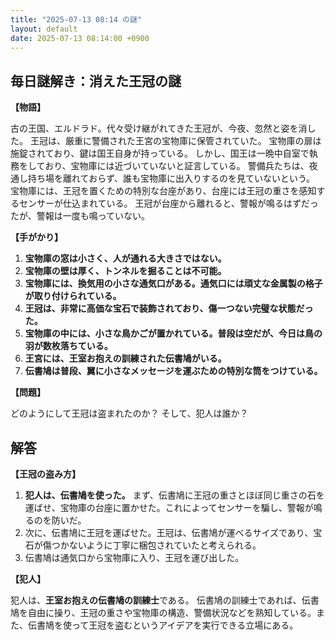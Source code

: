```yaml
---
title: "2025-07-13 08:14 の謎"
layout: default
date: 2025-07-13 08:14:00 +0900
---
```

## 毎日謎解き：消えた王冠の謎

**【物語】**

古の王国、エルドラド。代々受け継がれてきた王冠が、今夜、忽然と姿を消した。
王冠は、厳重に警備された王宮の宝物庫に保管されていた。
宝物庫の扉は施錠されており、鍵は国王自身が持っている。
しかし、国王は一晩中自室で執務をしており、宝物庫には近づいていないと証言している。
警備兵たちは、夜通し持ち場を離れておらず、誰も宝物庫に出入りするのを見ていないという。
宝物庫には、王冠を置くための特別な台座があり、台座には王冠の重さを感知するセンサーが仕込まれている。
王冠が台座から離れると、警報が鳴るはずだったが、警報は一度も鳴っていない。

**【手がかり】**

1.  **宝物庫の窓は小さく、人が通れる大きさではない。**
2.  **宝物庫の壁は厚く、トンネルを掘ることは不可能。**
3.  **宝物庫には、換気用の小さな通気口がある。通気口には頑丈な金属製の格子が取り付けられている。**
4.  **王冠は、非常に高価な宝石で装飾されており、傷一つない完璧な状態だった。**
5.  **宝物庫の中には、小さな鳥かごが置かれている。普段は空だが、今日は鳥の羽が数枚落ちている。**
6.  **王宮には、王室お抱えの訓練された伝書鳩がいる。**
7.  **伝書鳩は普段、翼に小さなメッセージを運ぶための特別な筒をつけている。**

**【問題】**

どのようにして王冠は盗まれたのか？
そして、犯人は誰か？

## 解答

**【王冠の盗み方】**

1.  **犯人は、伝書鳩を使った。** まず、伝書鳩に王冠の重さとほぼ同じ重さの石を運ばせ、宝物庫の台座に置かせた。これによってセンサーを騙し、警報が鳴るのを防いだ。
2.  次に、伝書鳩に王冠を運ばせた。王冠は、伝書鳩が運べるサイズであり、宝石が傷つかないように丁寧に梱包されていたと考えられる。
3.  伝書鳩は通気口から宝物庫に入り、王冠を運び出した。

**【犯人】**

犯人は、**王室お抱えの伝書鳩の訓練士**である。
伝書鳩の訓練士であれば、伝書鳩を自由に操り、王冠の重さや宝物庫の構造、警備状況などを熟知している。また、伝書鳩を使って王冠を盗むというアイデアを実行できる立場にある。
